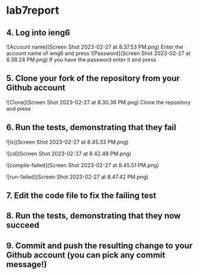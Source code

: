 # lab7report
## 4. Log into ieng6
 ![Account name](Screen Shot 2023-02-27 at 8.37.53 PM.png)
 Enter the account name of ieng6 and press <enter>
 ![Password](Screen Shot 2023-02-27 at 8.38.24 PM.png)
  If you have the password enter it and press <enter>
## 5. Clone your fork of the repository from your Github account
  ![Clone](Screen Shot 2023-02-27 at 8.30.36 PM.png)
 Clone the repository and press <enter>
## 6. Run the tests, demonstrating that they fail
  
 ![ls](Screen Shot 2023-02-27 at 8.45.33 PM.png)
 
 ![cd](Screen Shot 2023-02-27 at 8.42.48 PM.png)
 
 ![compile-failed](Screen Shot 2023-02-27 at 8.45.51 PM.png)
 
 ![run-failed](Screen Shot 2023-02-27 at 8.47.42 PM.png)
 
## 7. Edit the code file to fix the failing test
## 8. Run the tests, demonstrating that they now succeed
## 9. Commit and push the resulting change to your Github account (you can pick any commit message!)

